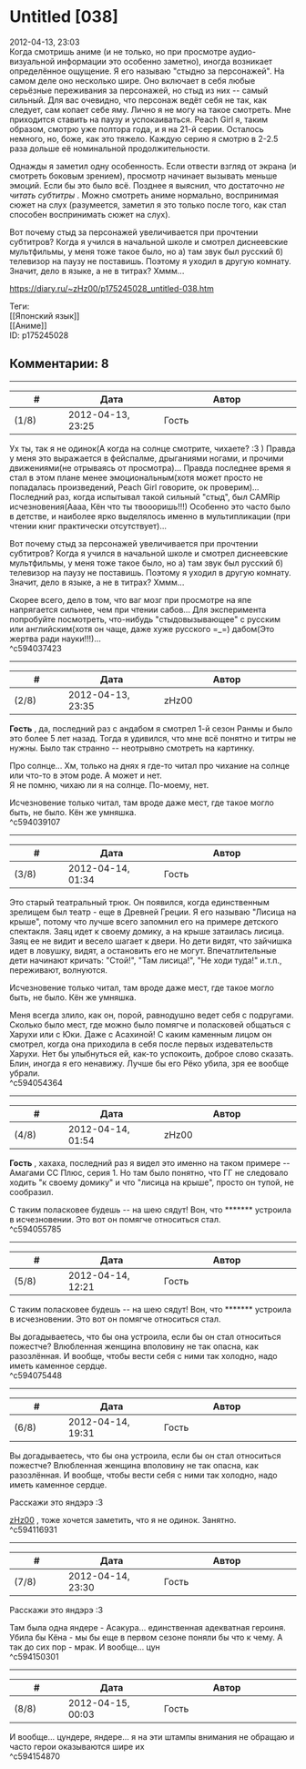 Untitled [038]
==============

  
2012-04-13, 23:03  
 Когда смотришь аниме (и не только, но при просмотре аудио-визуальной информации это особенно заметно), иногда возникает определённое ощущение. Я его называю "стыдно за персонажей". На самом деле оно несколько шире. Оно включает в себя любые серьёзные переживания за персонажей, но стыд из них -- самый сильный. Для вас очевидно, что персонаж ведёт себя не так, как следует, сам копает себе яму. Лично я не могу на такое смотреть. Мне приходится ставить на паузу и успокаиваться. Peach Girl я, таким образом, смотрю уже полтора года, и я на 21-й серии. Осталось немного, но, боже, как это тяжело. Каждую серию я смотрю в 2-2.5 раза дольше её номинальной продолжительности.   
   
 Однажды я заметил одну особенность. Если отвести взгляд от экрана (и смотреть боковым зрением), просмотр начинает вызывать меньше эмоций. Если бы это было всё. Позднее я выяснил, что достаточно  *не читать субтитры*  . Можно смотреть аниме нормально, воспринимая сюжет на слух (разумеется, заметил я это только после того, как стал способен воспринимать сюжет на слух).   
   
 Вот почему стыд за персонажей увеличивается при прочтении субтитров? Когда я учился в начальной школе и смотрел диснеевские мультфильмы, у меня тоже такое было, но а) там звук был русский б) телевизор на паузу не поставишь. Поэтому я уходил в другую комнату. Значит, дело в языке, а не в титрах? Хммм...   
  
<https://diary.ru/~zHz00/p175245028_untitled-038.htm>  
  
Теги:  
[[Японский язык]]  
[[Аниме]]  
ID: p175245028  


Комментарии: 8
--------------

  


---



|         #         |              Дата              |                     Автор                     |           ID           |
| --- | --- | --- | --- |
| (1/8) | 2012-04-13, 23:25 | Гость | c594037423 |

  
 Ух ты, так я не одинок(А когда на солнце смотрите, чихаете? :3 ) Правда у меня это выражается в фейспалме, дрыганиями ногами, и прочими движениями(не отрываясь от просмотра)... Правда последнее время я стал в этом плане менее эмоциональным(хотя может просто не попадалась произведений, Peach Girl говорите, ок проверим)... Последний раз, когда испытывал такой сильный "стыд", был CAMRip исчезновения(Аааа, Кён что ты твоооришь!!!) Особенно это часто было в детстве, и наиболее ярко выделялось именно в мультипликации (при чтении книг практически отсутствует)...   
   
  Вот почему стыд за персонажей увеличивается при прочтении субтитров? Когда я учился в начальной школе и смотрел диснеевские мультфильмы, у меня тоже такое было, но а) там звук был русский б) телевизор на паузу не поставишь. Поэтому я уходил в другую комнату. Значит, дело в языке, а не в титрах? Хммм...    
   
 Скорее всего, дело в том, что ваг мозг при просмотре на япе напрягается сильнее, чем при чтении сабов... Для эксперимента попробуйте посмотреть, что-нибудь "стыдовызывающее" с русским или английским(хотя он чаще, даже хуже русского =\_=) дабом(Это жертва ради науки!!!)...   
 ^c594037423

---



|         #         |              Дата              |                     Автор                     |           ID           |
| --- | --- | --- | --- |
| (2/8) | 2012-04-13, 23:35 | zHz00 | c594039107 |

  
  **Гость**  , да, последний раз с андабом я смотрел 1-й сезон Ранмы и было это более 5 лет назад. Тогда я удивился, что мне всё понятно и титры не нужны. Было так странно -- неотрывно смотреть на картинку.   
   
 Про солнце... Хм, только на днях я где-то читал про чихание на солнце или что-то в этом роде. А может и нет.   
 Я не помню, чихаю ли я на солнце. По-моему, нет.   
   
 Исчезновение только читал, там вроде даже мест, где такое могло быть, не было. Кён же умняшка.   
 ^c594039107

---



|         #         |              Дата              |                     Автор                     |           ID           |
| --- | --- | --- | --- |
| (3/8) | 2012-04-14, 01:34 | Гость | c594054364 |

  
 Это старый театральный трюк. Он появился, когда единственным зрелищем был театр - еще в Древней Греции. Я его называю "Лисица на крыше", потому что лучше всего запомнил его на примере детского спектакля. Заяц идет к своему домику, а на крыше затаилась лисица. Заяц ее не видит и весело шагает к двери. Но дети видят, что зайчишка идет в ловушку, видят, а остановить его не могут. Впечатлительные дети начинают кричать: "Стой!", "Там лисица!", "Не ходи туда!" и.т.п., переживают, волнуются.   
   
  Исчезновение только читал, там вроде даже мест, где такое могло быть, не было. Кён же умняшка.    
   
 Меня всегда злило, как он, порой, равнодушно ведет себя с подругами. Сколько было мест, где можно было помягче и поласковей общаться с Харухи или с Юки. Даже с Асахиной! С каким каменным лицом он смотрел, когда она приходила в себя после первых издевательств Харухи. Нет бы улыбнуться ей, как-то успокоить, доброе слово сказать. Блин, иногда я его ненавижу. Лучше бы его Рёко убила, зря ее вообще убрали.   
 ^c594054364

---



|         #         |              Дата              |                     Автор                     |           ID           |
| --- | --- | --- | --- |
| (4/8) | 2012-04-14, 01:54 | zHz00 | c594055785 |

  
  **Гость**  , хахаха, последний раз я видел это именно на таком примере -- Амагами СС Плюс, серия 1. Но там было понятно, что ГГ не следовало ходить "к своему домику" и что "лисица на крыше", просто он тупой, не сообразил.   
   
 С таким поласковее будешь -- на шею сядут! Вон, что \*\*\*\*\*\*\* устроила в исчезновении. Это вот он помягче относиться стал.   
 ^c594055785

---



|         #         |              Дата              |                     Автор                     |           ID           |
| --- | --- | --- | --- |
| (5/8) | 2012-04-14, 12:21 | Гость | c594075448 |

  
  С таким поласковее будешь -- на шею сядут! Вон, что \*\*\*\*\*\*\* устроила в исчезновении. Это вот он помягче относиться стал.    
   
 Вы догадываетесь, что бы она устроила, если бы он стал относиться пожестче? Влюбленная женщина вполовину не так опасна, как разозлённая. И вообще, чтобы вести себя с ними так холодно, надо иметь каменное сердце.   
 ^c594075448

---



|         #         |              Дата              |                     Автор                     |           ID           |
| --- | --- | --- | --- |
| (6/8) | 2012-04-14, 19:31 | Гость | c594116931 |

  
  Вы догадываетесь, что бы она устроила, если бы он стал относиться пожестче? Влюбленная женщина вполовину не так опасна, как разозлённая. И вообще, чтобы вести себя с ними так холодно, надо иметь каменное сердце.    
   
 Расскажи это яндэрэ :3   
   
  [zHz00](/~zHz00/ "Untitled")  , тоже хочется заметить, что я не одинок. Занятно.   
 ^c594116931

---



|         #         |              Дата              |                     Автор                     |           ID           |
| --- | --- | --- | --- |
| (7/8) | 2012-04-14, 23:30 | Гость | c594150301 |

  
  Расскажи это яндэрэ :3    
   
 Там была одна яндере - Асакура... единственная адекватная героиня. Убила бы Кёна - мы бы еще в первом сезоне поняли бы что к чему. А так до сих пор - мрак. И вообще... цун   
 ^c594150301

---



|         #         |              Дата              |                     Автор                     |           ID           |
| --- | --- | --- | --- |
| (8/8) | 2012-04-15, 00:03 | Гость | c594154870 |

  
  И вообще... цундере, яндере... я на эти штампы внимания не обращаю и часто герои оказываются шире их    
 ^c594154870
